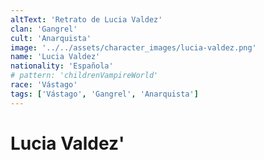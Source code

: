 ```yaml
---
altText: 'Retrato de Lucia Valdez'
clan: 'Gangrel'
cult: 'Anarquista'
image: '../../assets/character_images/lucia-valdez.png'
name: 'Lucia Valdez'
nationality: 'Española'
# pattern: 'childrenVampireWorld'
race: 'Vástago'
tags: ['Vástago', 'Gangrel', 'Anarquista']
---
```


# Lucia Valdez'
